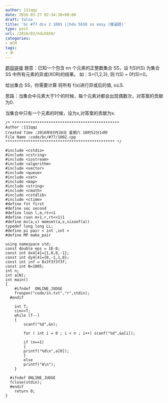 ```yaml
---
author: 111qqz
date: 2016-03-27 02:34:38+00:00
draft: false
title: 'bc #77 div 2 1001 ||hdu 5650 so easy (傻逼题)'
type: post
url: /2016/03/hdu5650/
categories:
- ACM
tags:
- 水
---
```


[题目链接](http://bestcoder.hdu.edu.cn/contests/contest_chineseproblem.php?cid=682&pid=1001)
題意：已知一个包含 nn 个元素的正整数集合 SS，设 f(S)f(S) 为集合 SS 中所有元素的异或(XOR)的结果。
如：S={1,2,3}, 则 f(S) = 0f(S)=0。

给出集合 SS，你需要计算 将所有 f(s)进行异或后的值, s⊆S.

思路：当集合中元素大于1个的时候，每个元素对都会出现偶数次，对答案的贡献为0.

当集合中只有一个元素的时候，设为x,对答案的贡献为x.



    
    /* ***********************************************
    Author :111qqz
    Created Time :2016年03月26日 星期六 18时52分14秒
    File Name :code/bc/#77/1002.cpp
    ************************************************ */
    
    #include <cstdio>
    #include <cstring>
    #include <iostream>
    #include <algorithm>
    #include <vector>
    #include <queue>
    #include <set>
    #include <map>
    #include <string>
    #include <cmath>
    #include <cstdlib>
    #include <ctime>
    #define fst first
    #define sec second
    #define lson l,m,rt<<1
    #define rson m+1,r,rt<<1|1
    #define ms(a,x) memset(a,x,sizeof(a))
    typedef long long LL;
    #define pi pair < int ,int >
    #define MP make_pair
    
    using namespace std;
    const double eps = 1E-8;
    const int dx4[4]={1,0,0,-1};
    const int dy4[4]={0,-1,1,0};
    const int inf = 0x3f3f3f3f;
    const int N=1005;
    int n;
    int a[N];
    int main()
    {
    	#ifndef  ONLINE_JUDGE 
    	freopen("code/in.txt","r",stdin);
      #endif
    
    	int T;
    	cin>>T;
    	while (T--)
    	{
    	    scanf("%d",&n);
    	    
    	    for ( int i = 0 ; i < n ; i++) scanf("%d",&a[i]);
    
    	    if (n==1)
    	    {
    		printf("%d\n",a[0]);
    	    }
    	    else
    	    printf("0\n");
    	}
    
      #ifndef ONLINE_JUDGE  
      fclose(stdin);
      #endif
        return 0;
    }
    
